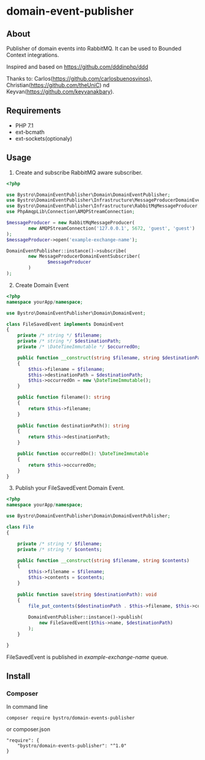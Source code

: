 domain-event-publisher
==================

## About
Publisher of domain events into RabbitMQ. It can be used to Bounded Context integrations.

Inspired and based on https://github.com/dddinphp/ddd

Thanks to: Carlos(https://github.com/carlosbuenosvinos), Christian(https://github.com/theUniC) nd Keyvan(https://github.com/keyvanakbary).

## Requirements
* PHP 7.1
* ext-bcmath
* ext-sockets(optionaly)

## Usage
1. Create and subscribe RabbitMQ aware subscriber.
```php
<?php

use Bystro\DomainEventPublisher\Domain\DomainEventPublisher;
use Bystro\DomainEventPublisher\Infrastructure\MessageProducerDomainEventSubscriber;
use Bystro\DomainEventPublisher\Infrastructure\RabbitMqMessageProducer;
use PhpAmqpLib\Connection\AMQPStreamConnection;

$messageProducer = new RabbitMqMessageProducer(
        new AMQPStreamConnection('127.0.0.1', 5672, 'guest', 'guest')
);
$messageProducer->open('example-exchange-name');

DomainEventPublisher::instance()->subscribe(
        new MessageProducerDomainEventSubscriber(
               $messageProducer 
        )
);

```

2. Create Domain Event
```php
<?php
namespace yourApp/namespace;

use Bystro\DomainEventPublisher\Domain\DomainEvent;

class FileSavedEvent implements DomainEvent
{
    private /* string */ $filename;
    private /* string */ $destinationPath;    
    private /* \DateTimeImmutable */ $occurredOn;

    public function __construct(string $filename, string $destinationPath)
    {
        $this->filename = $filename;
        $this->destinationPath = $destinationPath;
        $this->occurredOn = new \DateTimeImmutable();
    }

    public function filename(): string
    {
        return $this->filename;
    }
    
    public function destinationPath(): string
    {
        return $this->destinationPath;
    }

    public function occurredOn(): \DateTimeImmutable
    {
        return $this->occurredOn;
    }
}

```

3. Publish your FileSavedEvent Domain Event.
```php
<?php
namespace yourApp/namespace;

use Bystro\DomainEventPublisher\Domain\DomainEventPublisher;

class File
{

    private /* string */ $filename;
    private /* string */ $contents;

    public function __construct(string $filename, string $contents)
    {
        $this->filename = $filename;
        $this->contents = $contents;
    }
    
    public function save(string $destinationPath): void
    {        
        file_put_contents($destinationPath . $this->filename, $this->contents);
        
        DomainEventPublisher::instance()->publish(
            new FileSavedEvent($this->name, $destinationPath)
        );        
    }

}

```

FileSavedEvent is published in *example-exchange-name* queue.

## Install

### Composer
In command line
```
composer require bystro/domain-events-publisher
```
or composer.json
```
"require": {       
    "bystro/domain-events-publisher": "^1.0"
}
```
